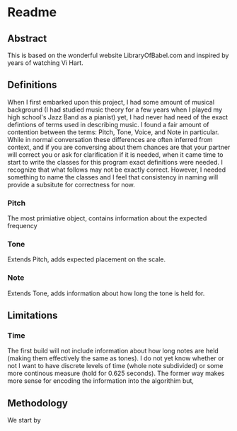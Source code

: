 # Readme
## Abstract
This is based on the wonderful website LibraryOfBabel.com and inspired by years of watching Vi Hart.

## Definitions
When I first embarked upon this project, I had some amount of musical background (I had studied music theory for a few years when I played my high school's Jazz Band as a pianist) yet, I had never had need of the exact defintions of terms used in describing music. I found a fair amount of contention between the terms: Pitch, Tone, Voice, and Note in particular.
While in normal conversation these differences are often inferred from context, and if you are conversing about them chances are that your partner will correct you or ask for clarification if it is needed, when it came time to start to write the classes for this program exact definitions were needed.
I recognize that what follows may not be exactly correct. However, I needed something to name the classes and I feel that consistency in naming will provide a subsitute for correctness for now.
### Pitch
The most primiative object, contains information about the expected frequency
### Tone
Extends Pitch, adds expected placement on the scale.
### Note
Extends Tone, adds information about how long the tone is held for.

## Limitations
### Time
The first build will not include information about how long notes are held (making them effectively the same as tones). I do not yet know whether or not I want to have discrete levels of time (whole note subdivided) or some more continous measure (hold for 0.625 seconds). The former way makes more sense for encoding the information into the algorithim but,
###
## Methodology
We start by

